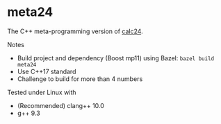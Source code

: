 # meta24
The C++ meta-programming version of [calc24](https://github.com/megakilo/calc24).

Notes
- Build project and dependency (Boost mp11) using Bazel: `bazel build meta24`
- Use C++17 standard
- Challenge to build for more than 4 numbers

Tested under Linux with
- (Recommended) clang++ 10.0
- g++ 9.3
